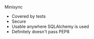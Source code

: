 Minisync

* Covered by tests
* Secure
* Usable anywhere SQLAlchemy is used
* Definitely doesn't pass PEP8